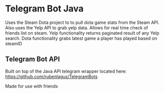 # Telegram Bot Java 
Uses the Steam Dota project to to pull dota game stats from the Steam API. Also uses the Yelp API to grab yelp data.
Allows for real time check of friends list on steam. 
Yelp functionality returns paginated result of any Yelp search. 
Dota functionality grabs latest game a player has played based on steamID


## Telegram Bot API
Built on top of the Java API telegram wrapper located here: https://github.com/rubenlagus/TelegramBots

Made for use with friends 





